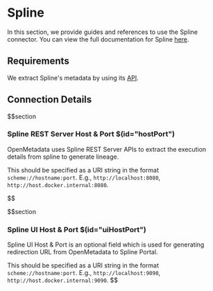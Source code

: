 # Spline

In this section, we provide guides and references to use the Spline connector. You can view the full documentation for Spline [here](https://docs.open-metadata.org/connectors/pipeline/spline).

## Requirements

We extract Spline's metadata by using its [API](https://absaoss.github.io/spline/).

## Connection Details

$$section
### Spline REST Server Host & Port $(id="hostPort")

OpenMetadata uses Spline REST Server APIs to extract the execution details from spline to generate lineage.

This should be specified as a URI string in the format `scheme://hostname:port`. E.g., `http://localhost:8080`, `http://host.docker.internal:8080`.


$$

$$section
### Spline UI Host & Port $(id="uiHostPort")

Spline UI Host & Port is an optional field which is used for generating redirection URL from OpenMetadata to Spline Portal. 

This should be specified as a URI string in the format `scheme://hostname:port`. E.g., `http://localhost:9090`, `http://host.docker.internal:9090`.
$$